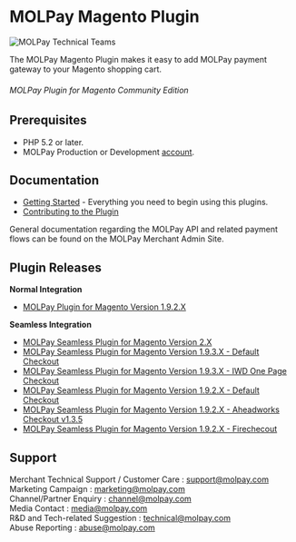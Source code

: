 MOLPay Magento Plugin
=====================
![MOLPay Technical Teams](https://github.com/MOLPay/Magento_Plugin/wiki/images/molpay-developer.jpg)

The MOLPay Magento Plugin makes it easy to add MOLPay payment gateway to your Magento shopping cart.

###### MOLPay Plugin for Magento Community Edition ######

Prerequisites
-------------

* PHP 5.2 or later.
* MOLPay Production or Development [account](http://www.molpay.com/v3/contact/merchant-enquiry).

Documentation
-------------

* [Getting Started](https://github.com/MOLPay/Magento_Plugin/wiki#getting-started) - Everything you need to begin using this plugins.
* [Contributing to the Plugin](https://github.com/MOLPay/Magento_Plugin/wiki/Contributing-to-the-Plugin)

General documentation regarding the MOLPay API and related payment flows can be found on the MOLPay Merchant Admin Site.

Plugin Releases
---------------
**Normal Integration**
* [MOLPay Plugin for Magento Version 1.9.2.X](https://github.com/MOLPay/Magento_Plugin/tree/Version-1.9.2.x)

**Seamless Integration**
* [MOLPay Seamless Plugin for Magento Version 2.X](https://github.com/MOLPay/Magento_Plugin/releases/tag/v2.0)
* [MOLPay Seamless Plugin for Magento Version 1.9.3.X - Default Checkout ](https://github.com/MOLPay/Magento_Plugin/tree/Version-1.9.3.x)
* [MOLPay Seamless Plugin for Magento Version 1.9.3.X - IWD One Page Checkout ](https://github.com/MOLPay/Magento_Plugin/tree/Version-1.9.3.x)
* [MOLPay Seamless Plugin for Magento Version 1.9.2.X - Default Checkout ](https://github.com/MOLPay/Magento_Plugin/tree/Version-1.9.2.x)
* [MOLPay Seamless Plugin for Magento Version 1.9.2.X - Aheadworks Checkout v1.3.5 ](https://github.com/MOLPay/Magento_Plugin/tree/Version-1.9.2.x)
* [MOLPay Seamless Plugin for Magento Version 1.9.2.X - Firechecout ](https://github.com/MOLPay/Magento_Plugin/tree/Version-1.9.2.x)

Support
-------

Merchant Technical Support / Customer Care : support@molpay.com <br>
Marketing Campaign : marketing@molpay.com <br>
Channel/Partner Enquiry : channel@molpay.com <br>
Media Contact : media@molpay.com <br>
R&D and Tech-related Suggestion : technical@molpay.com <br>
Abuse Reporting : abuse@molpay.com
